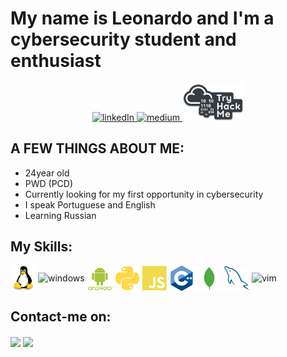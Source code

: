 # My name is Leonardo and I'm a cybersecurity student and enthusiast

<p align="center">
	<a href="https://www.linkedin.com/in/oleonardo-miranda/">
        	<img alt="linkedIn" height="60" src="https://cdn.jsdelivr.net/gh/devicons/devicon/icons/linkedin/linkedin-original.svg"/>
	</a>
	<a href="https://medium.com/@leomsec">
		<img alt="medium" height="60" src="https://cdn.jsdelivr.net/npm/simple-icons@3.1.0/icons/medium.svg"/>
	</a> 
	<a href="https://tryhackme.com/p/domanda">
        	<img alt="try hack me" height="60" src="./img/tryhackme.png"/>
	</a>
</p>  
		    

## A FEW THINGS ABOUT ME: 
	
- 24year old 
- PWD (PCD) 
- Currently looking for my first opportunity in cybersecurity
- I speak Portuguese and English
- Learning Russian


## My Skills:
<div>
        <img align="center" alt="linux"  height="40" width="40" src="https://raw.githubusercontent.com/devicons/devicon/master/icons/linux/linux-original.svg" style="max-width:100%;"/>
	<img align="center" alt="windows"  height="40" width="40" src="https://cdn.jsdelivr.net/gh/devicons/devicon/icons/windows8/windows8-original.svg" style="max-width:100%;"/>
	<img align="center" alt="android"  height="40" width="40" src="https://raw.githubusercontent.com/devicons/devicon/master/icons/android/android-plain-wordmark.svg" style="max-width:100%;"/>
	<img align="center" alt="Python" height="40" width="40" src="https://raw.githubusercontent.com/devicons/devicon/master/icons/python/python-plain.svg" style="max-width:100%;">
    	<img align="center" alt="JavaScript" height="40" width="40" src="https://raw.githubusercontent.com/devicons/devicon/master/icons/javascript/javascript-plain.svg" style="max-width:100%;">
	<img align="center" alt="c plus plus" height="40" width="40" src="https://raw.githubusercontent.com/devicons/devicon/master/icons/cplusplus/cplusplus-original.svg" style="max-width:100%;">
	<img align="center" alt="MongoDb" height="40" width="40" src="https://raw.githubusercontent.com/devicons/devicon/master/icons/mongodb/mongodb-plain.svg" style="max-width:100%;">
	<img align="center" alt="MySql" height="40" width="40" src="https://raw.githubusercontent.com/devicons/devicon/master/icons/mysql/mysql-plain.svg" style="max-width:100%;">
	<img align="center" alt="vim" height="40" width="40" src="https://cdn.jsdelivr.net/gh/devicons/devicon/icons/vim/vim-original.svg" style="max-width:100%;">
</div>

## Contact-me on:

<a href="mailto:leomsec@gmail.com"><img align="center" height="35" src="https://icongr.am/devicon/google-original.svg?size=128&color=currentColor" data-canonical-src="https://img.shields.io/badge/-Gmail-%23EA4335?style=for-the-badge&amp;logo=gmail&amp;logoColor=white" style="max-width:100%;"></a>
<a href="https://www.linkedin.com/in/oleonardo-miranda/"><img align="center" height="35" src="https://cdn.jsdelivr.net/gh/devicons/devicon/icons/linkedin/linkedin-original.svg"/></a>
